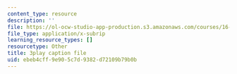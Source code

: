 ```yaml
---
content_type: resource
description: ''
file: https://ol-ocw-studio-app-production.s3.amazonaws.com/courses/16-687-private-pilot-ground-school-january-iap-2019/ebeb4cff9e905c7d9382d72109b79b0b_ksyY5wa5_50.vtt
file_type: application/x-subrip
learning_resource_types: []
resourcetype: Other
title: 3play caption file
uid: ebeb4cff-9e90-5c7d-9382-d72109b79b0b
---
```

